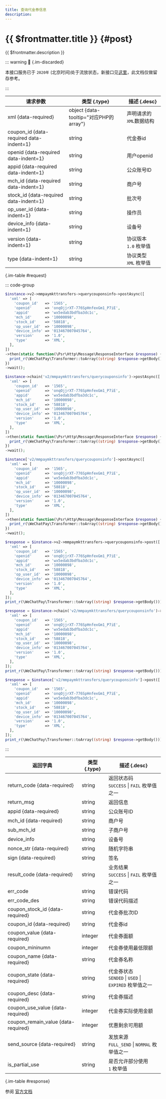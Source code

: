 ```yaml
---
title: 查询代金券信息
description: 
---
```


# {{ $frontmatter.title }} {#post}

{{ $frontmatter.description }}

::: warning :jack_o_lantern: {.im-discarded}

本接口服务已于 `2020年` (北京时间)处于流放状态，新接口见[这里](/openapi/v3/marketing/favor/users/{openid}/coupons/{coupon_id})，此文档仅做留存参考。

:::

| 请求参数 | 类型 {.type} | 描述 {.desc}
| --- | --- | ---
| xml {data-required} | object {data-tooltip="对应PHP的array"} | 声明请求的`XML`数据结构
| coupon_id {data-required data-indent=1} | string | 代金券id
| openid {data-required data-indent=1} | string | 用户openid
| appid {data-required data-indent=1} | string | 公众账号ID
| mch_id {data-required data-indent=1} | string | 商户号
| stock_id {data-required data-indent=1} | string | 批次号
| op_user_id {data-indent=1} | string | 操作员
| device_info {data-indent=1} | string | 设备号
| version {data-indent=1} | string | 协议版本<br/>`1.0` 枚举值
| type {data-indent=1} | string | 协议类型<br/>`XML` 枚举值

{.im-table #request}

::: code-group

```php [异步纯链式]
$instance->v2->mmpaymkttransfers->querycouponsinfo->postAsync([
  'xml' => [
    'coupon_id'   => '1565',
    'openid'      => 'onqOjjrXT-776SpHnfexGm1_P7iE',
    'appid'       => 'wx5edab3bdfba3dc1c',
    'mch_id'      => '10000098',
    'stock_id'    => '58818',
    'op_user_id'  => '10000098',
    'device_info' => '013467007045764',
    'version'     => '1.0',
    'type'        => 'XML',
  ],
])
->then(static function(\Psr\Http\Message\ResponseInterface $response) {
  print_r(\WeChatPay\Transformer::toArray((string) $response->getBody()));
})
->wait();
```

```php [异步声明式]
$instance->chain('v2/mmpaymkttransfers/querycouponsinfo')->postAsync([
  'xml' => [
    'coupon_id'   => '1565',
    'openid'      => 'onqOjjrXT-776SpHnfexGm1_P7iE',
    'appid'       => 'wx5edab3bdfba3dc1c',
    'mch_id'      => '10000098',
    'stock_id'    => '58818',
    'op_user_id'  => '10000098',
    'device_info' => '013467007045764',
    'version'     => '1.0',
    'type'        => 'XML',
  ],
])
->then(static function(\Psr\Http\Message\ResponseInterface $response) {
  print_r(\WeChatPay\Transformer::toArray((string) $response->getBody()));
})
->wait();
```

```php [异步属性式]
$instance['v2/mmpaymkttransfers/querycouponsinfo']->postAsync([
  'xml' => [
    'coupon_id'   => '1565',
    'openid'      => 'onqOjjrXT-776SpHnfexGm1_P7iE',
    'appid'       => 'wx5edab3bdfba3dc1c',
    'mch_id'      => '10000098',
    'stock_id'    => '58818',
    'op_user_id'  => '10000098',
    'device_info' => '013467007045764',
    'version'     => '1.0',
    'type'        => 'XML',
  ],
])
->then(static function(\Psr\Http\Message\ResponseInterface $response) {
  print_r(\WeChatPay\Transformer::toArray((string) $response->getBody()));
})
->wait();
```

```php [同步纯链式]
$response = $instance->v2->mmpaymkttransfers->querycouponsinfo->post([
  'xml' => [
    'coupon_id'   => '1565',
    'openid'      => 'onqOjjrXT-776SpHnfexGm1_P7iE',
    'appid'       => 'wx5edab3bdfba3dc1c',
    'mch_id'      => '10000098',
    'stock_id'    => '58818',
    'op_user_id'  => '10000098',
    'device_info' => '013467007045764',
    'version'     => '1.0',
    'type'        => 'XML',
  ],
]);
print_r(\WeChatPay\Transformer::toArray((string) $response->getBody()));
```

```php [同步声明式]
$response = $instance->chain('v2/mmpaymkttransfers/querycouponsinfo')->post([
  'xml' => [
    'coupon_id'   => '1565',
    'openid'      => 'onqOjjrXT-776SpHnfexGm1_P7iE',
    'appid'       => 'wx5edab3bdfba3dc1c',
    'mch_id'      => '10000098',
    'stock_id'    => '58818',
    'op_user_id'  => '10000098',
    'device_info' => '013467007045764',
    'version'     => '1.0',
    'type'        => 'XML',
  ],
]);
print_r(\WeChatPay\Transformer::toArray((string) $response->getBody()));
```

```php [同步属性式]
$response = $instance['v2/mmpaymkttransfers/querycouponsinfo']->post([
  'xml' => [
    'coupon_id'   => '1565',
    'openid'      => 'onqOjjrXT-776SpHnfexGm1_P7iE',
    'appid'       => 'wx5edab3bdfba3dc1c',
    'mch_id'      => '10000098',
    'stock_id'    => '58818',
    'op_user_id'  => '10000098',
    'device_info' => '013467007045764',
    'version'     => '1.0',
    'type'        => 'XML',
  ],
]);
print_r(\WeChatPay\Transformer::toArray((string) $response->getBody()));
```

:::

| 返回字典 | 类型 {.type} | 描述 {.desc}
| --- | --- | ---
| return_code {data-required} | string | 返回状态码<br/>`SUCCESS` \| `FAIL` 枚举值之一
| return_msg | string | 返回信息
| appid {data-required} | string | 公众账号ID
| mch_id {data-required} | string | 商户号
| sub_mch_id | string | 子商户号
| device_info | string | 设备号
| nonce_str {data-required} | string | 随机字符串
| sign {data-required} | string | 签名
| result_code {data-required} | string | 业务结果<br/>`SUCCESS` \| `FAIL` 枚举值之一
| err_code | string | 错误代码
| err_code_des | string | 错误代码描述
| coupon_stock_id {data-required} | string | 代金券批次ID
| coupon_id {data-required} | string | 代金券id
| coupon_value {data-required} | integer | 代金券面额
| coupon_mininumn | integer | 代金券使用最低限额
| coupon_name {data-required} | string | 代金券名称
| coupon_state {data-required} | string | 代金券状态<br/>`SENDED` \| `USED` \| `EXPIRED` 枚举值之一
| coupon_desc {data-required} | string | 代金券描述
| coupon_use_value {data-required} | integer | 代金券实际使用金额
| coupon_remain_value {data-required} | integer | 优惠剩余可用额
| send_source {data-required} | string | 发放来源<br/>`FULL_SEND` \| `NORMAL` 枚举值之一
| is_partial_use | string | 是否允许部分使用<br/>`1` 枚举值

{.im-table #response}

参阅 [官方文档](https://pay.weixin.qq.com/wiki/doc/api/tools/sp_coupon.php?chapter=12_5&index=6)
